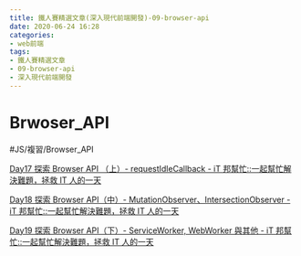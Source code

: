 ```yaml
---
title: 鐵人賽精選文章(深入現代前端開發)-09-browser-api
date: 2020-06-24 16:28
categories: 
- web前端
tags:
- 鐵人賽精選文章
- 09-browser-api
- 深入現代前端開發
---
```



# Brwoser_API

#JS/複習/Browser_API

[Day17 探索 Browser API （上）- requestIdleCallback - iT 邦幫忙::一起幫忙解決難題，拯救 IT 人的一天](https://ithelp.ithome.com.tw/articles/10217280)

[Day18 探索 Browser API（中）- MutationObserver、IntersectionObserver - iT 邦幫忙::一起幫忙解決難題，拯救 IT 人的一天](https://ithelp.ithome.com.tw/articles/10217810)


[Day19 探索 Browser API（下）- ServiceWorker, WebWorker 與其他 - iT 邦幫忙::一起幫忙解決難題，拯救 IT 人的一天](https://ithelp.ithome.com.tw/articles/10218255)